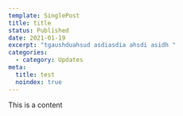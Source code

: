 ```yaml
---
template: SinglePost
title: title
status: Published
date: 2021-01-19
excerpt: "tgaushduahsud asdiasdia ahsdi asidh "
categories:
  - category: Updates
meta:
  title: test
  noindex: true
---
```

This is a content